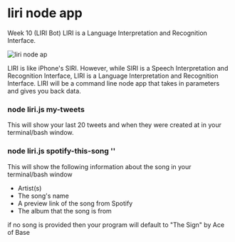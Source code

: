 # liri node app
Week 10 (LIRI Bot) LIRI is a Language Interpretation and Recognition Interface.

![liri node ap](results.jpg)

LIRI is like iPhone's SIRI. However, while SIRI is a Speech Interpretation and Recognition Interface, LIRI is a Language Interpretation and Recognition Interface. LIRI will be a command line node app that takes in parameters and gives you back data.

### node liri.js my-tweets

This will show your last 20 tweets and when they were created at in your terminal/bash window.


### node liri.js spotify-this-song '<song name here>'

This will show the following information about the song in your terminal/bash window

   * Artist(s)
   * The song's name
   * A preview link of the song from Spotify
   * The album that the song is from

if no song is provided then your program will default to
"The Sign" by Ace of Base
